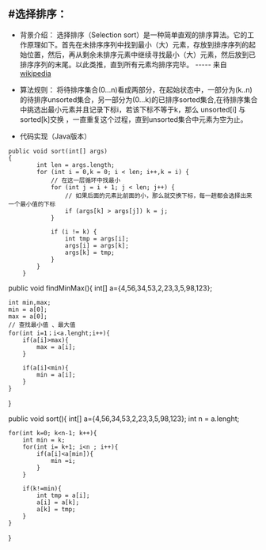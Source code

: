 #选择排序：
---
* 背景介绍： 选择排序（Selection sort）是一种简单直观的排序算法。它的工作原理如下。首先在未排序序列中找到最小（大）元素，存放到排序序列的起始位置，然后，再从剩余未排序元素中继续寻找最小（大）元素，然后放到已排序序列的末尾。以此类推，直到所有元素均排序完毕。 ----- 来自 [wikipedia](https://zh.wikipedia.org/wiki/%E9%80%89%E6%8B%A9%E6%8E%92%E5%BA%8F) 
* 算法规则： 将待排序集合(0...n)看成两部分，在起始状态中，一部分为(k..n)的待排序unsorted集合，另一部分为(0...k)的已排序sorted集合,在待排序集合中挑选出最小元素并且记录下标i，若该下标不等于k，那么 unsorted[i] 与 sorted[k]交换 ，一直重复这个过程，直到unsorted集合中元素为空为止。 

* 代码实现（Java版本）
```
public void sort(int[] args) 
{
        int len = args.length;
        for (int i = 0,k = 0; i < len; i++,k = i) {
            // 在这一层循环中找最小
            for (int j = i + 1; j < len; j++) {
                // 如果后面的元素比前面的小，那么就交换下标，每一趟都会选择出来一个最小值的下标
                if (args[k] > args[j]) k = j;
    		}
    
    		if (i != k) {
    			int tmp = args[i];
    			args[i] = args[k];
    			args[k] = tmp;
    		}
    	}
    }
```


public void findMinMax(){
    int[] a={4,56,34,53,2,23,3,5,98,123};

    int min,max;
    min = a[0];
    max = a[0];
    // 查找最小值 、最大值
    for(int i=1；i<a.lenght;i++){
        if(a[i]>max){
            max = a[i];
        }

        if(a[i]<min){
            min = a[i];
        }
    }
}


public void sort(){
    int[] a={4,56,34,53,2,23,3,5,98,123};
    int n = a.lenght;

    for(int k=0; k<n-1; k++){
        int min = k;
        for(int i= k+1; i<n ; i++){
            if(a[i]<a[min]){
                min =i;
            }
        }

        if(k!=min){
            int tmp = a[i];
            a[i] = a[k];
            a[k] = tmp;
        }
    }
}